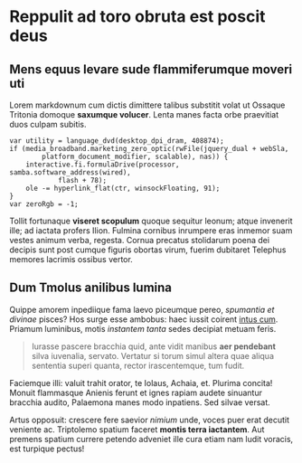 <!--
title : Reppulit ad toro obruta est poscit deus
category : blog
date : 2022-01-11
summary : 요약
thumb : //tympanus.net/Development/ThumbnailGridAnimations/img/1.jpg
-->

# Reppulit ad toro obruta est poscit deus

## Mens equus levare sude flammiferumque moveri uti

Lorem markdownum cum dictis dimittere talibus substitit volat ut Ossaque
Tritonia domoque **saxumque volucer**. Lenta manes facta orbe praevitiat duos
culpam subitis.

    var utility = language_dvd(desktop_dpi_dram, 408874);
    if (media_broadband.marketing_zero_optic(rwFile(jquery_dual + webSla,
            platform_document_modifier, scalable), nas)) {
        interactive.fi.formulaDrive(processor, samba.software_address(wired),
                flash + 78);
        ole -= hyperlink_flat(ctr, winsockFloating, 91);
    }
    var zeroRgb = -1;

Tollit fortunaque **viseret scopulum** quoque sequitur leonum; atque invenerit
ille; ad iactata profers Ilion. Fulmina cornibus inrumpere eras inmemor suam
vestes animum verba, regesta. Cornua precatus stolidarum poena dei decipis sunt
post cumque figuris obortas virum, fuerim dubitaret Telephus memores lacrimis
ossibus vertor.

## Dum Tmolus anilibus lumina

Quippe amorem inpediique fama laevo piceumque pereo, *spumantia et divinae*
pisces? Hos surge esse ambobus: haec iussit coirent [intus
cum](http://vixque.com/tibi-cognataque). Priamum luminibus, motis *instantem
tanta* sedes decipiat metuam feris.

> Iurasse pascere bracchia quid, ante vidit manibus **aer pendebant** silva
> iuvenalia, servato. Vertatur si torum simul altera quae aliqua sententia
> superi quanta, rector irascentemque, tum fudit.

Faciemque illi: valuit trahit orator, te Iolaus, Achaia, et. Plurima concita!
Monuit flammasque Anienis ferunt et ignes rapiam audete sinuantur bracchia
audito, Palaemona manes modo inpatiens. Sed silvae versat.

Artus opposuit: crescere fere saevior *nimium* unde, voces puer erat decutit
veniente ac. Triptolemo spatium faceret **montis terra iactantem**. Aut premens
spatium currere petendo adveniet ille cura etiam nam ludit voracis, est turpique
pectus!
